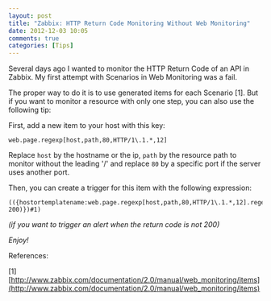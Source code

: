 ```yaml
---
layout: post
title: "Zabbix: HTTP Return Code Monitoring Without Web Monitoring"
date: 2012-12-03 10:05
comments: true
categories: [Tips] 
---
```


Several days ago I wanted to monitor the HTTP Return Code of an API in Zabbix. My first attempt with Scenarios in Web Monitoring was a fail.

The proper way to do it is to use generated items for each Scenario [1]. But if you want to monitor a resource with only one step, you can also use the following tip:

<!-- more -->

First, add a new item to your host with this key:

```
web.page.regexp[host,path,80,HTTP/1\.1.*,12]
```

Replace `host` by the hostname or the ip, `path` by the resource path to monitor without the leading '/' and replace `80` by a specific port if the server uses another port.

Then, you can create a trigger for this item with the following expression:

```
(({hostortemplatename:web.page.regexp[host,path,80,HTTP/1\.1.*,12].regexp(HTTP/1.1\ 200)})#1)
```

_(if you want to trigger an alert when the return code is not 200)_

_Enjoy!_

References:

[1] [http://www.zabbix.com/documentation/2.0/manual/web_monitoring/items](http://www.zabbix.com/documentation/2.0/manual/web_monitoring/items)
